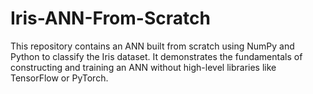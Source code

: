 # Iris-ANN-From-Scratch
This repository contains an ANN built from scratch using NumPy and Python to classify the Iris dataset. It demonstrates the fundamentals of constructing and training an ANN without high-level libraries like TensorFlow or PyTorch.
